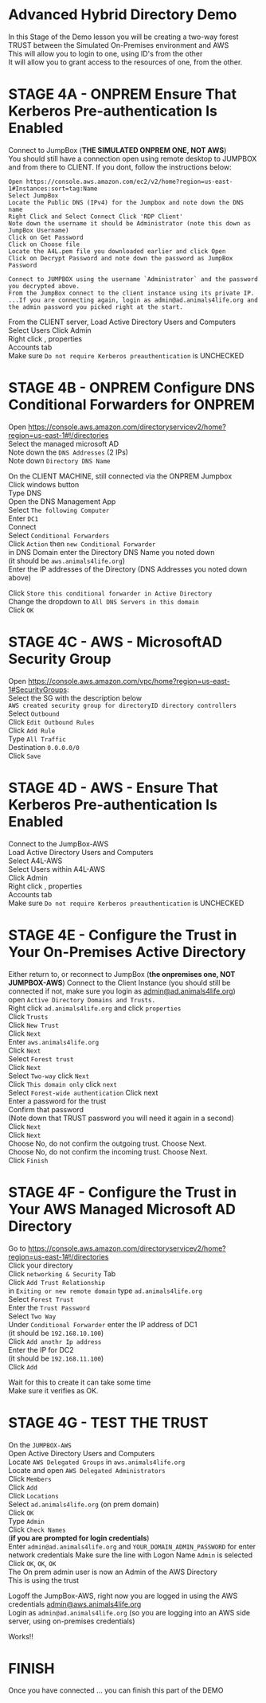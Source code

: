 # Advanced Hybrid Directory Demo

In this Stage of the Demo lesson you will be creating a two-way forest TRUST between the Simulated On-Premises environment and AWS  
This will allow you to login to one, using ID's from the other  
It will allow you to grant access to the resources of one, from the other.  

# STAGE 4A - ONPREM Ensure That Kerberos Pre-authentication Is Enabled

Connect to JumpBox (**THE SIMULATED ONPREM ONE, NOT AWS**)  
You should still have a connection open using remote desktop to JUMPBOX and from there to CLIENT. If you dont, follow the instructions below:  

```
Open https://console.aws.amazon.com/ec2/v2/home?region=us-east-1#Instances:sort=tag:Name
Select JumpBox
Locate the Public DNS (IPv4) for the Jumpbox and note down the DNS name
Right Click and Select Connect Click 'RDP Client'
Note down the username it should be Administrator (note this down as JumpBox Username)
Click on Get Password
Click on Choose file
Locate the A4L.pem file you downloaded earlier and click Open
Click on Decrypt Password and note down the password as JumpBox Password

Connect to JUMPBOX using the username `Administrator` and the password you decrypted above.  
From the JumpBox connect to the client instance using its private IP.  
...If you are connecting again, login as admin@ad.animals4life.org and the admin password you picked right at the start. 
```

From the CLIENT server, Load Active Directory Users and Computers  
Select Users 
Click Admin  
Right click , properties  
Accounts tab  
Make sure `Do not require Kerberos preauthentication` is UNCHECKED  

# STAGE 4B - ONPREM Configure DNS Conditional Forwarders for ONPREM  

Open https://console.aws.amazon.com/directoryservicev2/home?region=us-east-1#!/directories  
Select the managed microsoft AD  
Note down the `DNS Addresses` (2 IPs)  
Note down `Directory DNS Name`  

On the CLIENT MACHINE, still connected via the ONPREM Jumpbox  
Click windows button  
Type DNS  
Open the DNS Management App  
Select `The following Computer`  
Enter `DC1`  
Connect  
Select `Conditional Forwarders`  
Click `Action` then `new Conditional Forwarder`  
in DNS Domain enter the Directory DNS Name you noted down   
(it should be `aws.animals4life.org`)  
Enter the IP addresses of the Directory (DNS Addresses you noted down above)  

Click `Store this conditional forwarder in Active Directory`  
Change the dropdown to `All DNS Servers in this domain`  
Click `OK`  


# STAGE 4C - AWS - MicrosoftAD Security Group

Open https://console.aws.amazon.com/vpc/home?region=us-east-1#SecurityGroups:  
Select the SG with the description below  
`AWS created security group for directoryID directory controllers`  
Select `Outbound`  
Click `Edit Outbound Rules`   
Click `Add Rule`  
Type `All Traffic`  
Destination `0.0.0.0/0`  
Click `Save`  


# STAGE 4D - AWS - Ensure That Kerberos Pre-authentication Is Enabled  

Connect to the JumpBox-AWS  
Load Active Directory Users and Computers  
Select A4L-AWS  
Select Users within A4L-AWS  
Click Admin  
Right click , properties  
Accounts tab  
Make sure `Do not require Kerberos preauthentication` is UNCHECKED  

# STAGE 4E - Configure the Trust in Your On-Premises Active Directory

Either return to, or reconnect to JumpBox (**the onpremises one, NOT JUMPBOX-AWS**)
Connect to the Client Instance (you should still be connected if not, make sure you login as admin@ad.animals4life.org)   
open `Active Directory Domains and Trusts.`  
Right click `ad.animals4life.org` and click `properties`  
Click `Trusts`  
Click `New Trust`  
Click `Next`  
Enter `aws.animals4life.org`  
Click `Next`  
Select `Forest trust`  
Click `Next`  
Select `Two-way` click `Next`  
Click `This domain only` click `next`  
Select `Forest-wide authentication` Click next  
Enter a password for the trust  
Confirm that password  
(Note down that TRUST password you will need it again in a second)  
Click `Next`  
Click `Next`  
Choose No, do not confirm the outgoing trust. Choose Next.  
Choose No, do not confirm the incoming trust. Choose Next.  
Click `Finish`  


# STAGE 4F - Configure the Trust in Your AWS Managed Microsoft AD Directory

Go to https://console.aws.amazon.com/directoryservicev2/home?region=us-east-1#!/directories  
Click your directory  
Click `networking & Security` Tab  
Click `Add Trust Relationship`  
in `Exiting or new remote domain` type `ad.animals4life.org`  
Select `Forest Trust`  
Enter the `Trust Password`  
Select `Two Way`  
Under `Conditional Forwarder` enter the IP address of DC1   
(it should be `192.168.10.100`)  
Click `Add anothr Ip address`  
Enter the IP for DC2  
(it should be `192.168.11.100`)  
Click `Add`  

Wait for this to create it can take some time  
Make sure it verifies as OK.  

# STAGE 4G - TEST THE TRUST  

On the `JUMPBOX-AWS`  
Open Active Directory Users and Computers  
Locate `AWS Delegated Groups` in `aws.animals4life.org`  
Locate and open `AWS Delegated Administrators`  
Click `Members`  
Click `Add`  
Click `Locations`  
Select `ad.animals4life.org` (on prem domain)  
Click `OK`  
Type `Admin`  
Click `Check Names`  
(**if you are prompted for login credentials**)  
Enter `admin@ad.animals4life.org` and `YOUR_DOMAIN_ADMIN_PASSWORD` for enter network credentials
Make sure the line with Logon Name `Admin` is selected  
Click `OK`, `OK`, `OK`   
The On prem admin user is now an Admin of the AWS Directory  
This is using the trust  

Logoff the JumpBox-AWS, right now you are logged in using the AWS credentials admin@aws.animals4life.org    
Login as `admin@ad.animals4life.org` (so you are logging into an AWS side server, using on-premises credentials)  

Works!!  

# FINISH  
Once you have connected ... you can finish this part of the DEMO  

